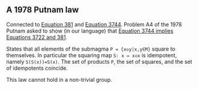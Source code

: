 ## A 1978 Putnam law

Connected to [Equation 381](https://teorth.github.io/equational_theories/implications/?381) and [Equation 3744](https://teorth.github.io/equational_theories/implications/?3744).  Problem A4 of the 1978 Putnam asked to show (in our language) that [Equation 3744 implies Equations 3722 and 381](https://teorth.github.io/equational_theories/blueprint/implications-chapter.html#3744_implies_3722_381). 

States that all elements of the submagma `P = {x◇y|x,y∈M}` square to themselves.  In particular the squaring map `S: x ↦ x◇x` is idempotent, namely `S(S(x))=S(x)`.  The set of products `P`, the set of squares, and the set of idempotents coincide.

This law cannot hold in a non-trivial group.
